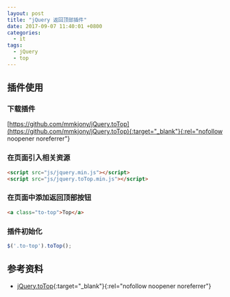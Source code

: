 ```yaml
---
layout: post
title: "jQuery 返回顶部插件"
date: 2017-09-07 11:40:01 +0800
categories:
  - it
tags:
  - jQuery
  - top
---
```


## 插件使用
### 下载插件  
[https://github.com/mmkjony/jQuery.toTop](https://github.com/mmkjony/jQuery.toTop){:target="_blank"}{:rel="nofollow noopener noreferrer"}
  
### 在页面引入相关资源  
```html
<script src="js/jquery.min.js"></script>
<script src="js/jquery.toTop.min.js"></script>
```

### 在页面中添加返回顶部按钮  
```html
<a class="to-top">Top</a>
```

### 插件初始化  
```javascript
$('.to-top').toTop();
```
<!-- more -->

## 参考资料
- [jQuery.toTop](https://github.com/mmkjony/jQuery.toTop/blob/master/README.md){:target="_blank"}{:rel="nofollow noopener noreferrer"}  
